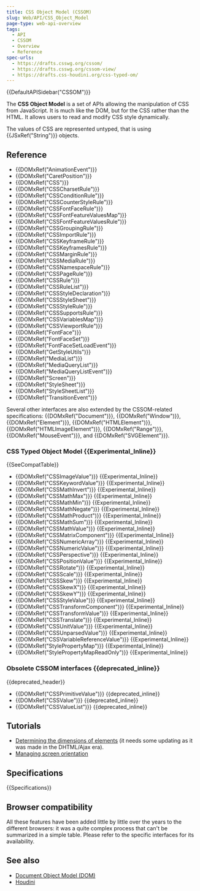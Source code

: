 ```yaml
---
title: CSS Object Model (CSSOM)
slug: Web/API/CSS_Object_Model
page-type: web-api-overview
tags:
  - API
  - CSSOM
  - Overview
  - Reference
spec-urls:
  - https://drafts.csswg.org/cssom/
  - https://drafts.csswg.org/cssom-view/
  - https://drafts.css-houdini.org/css-typed-om/
---
```


{{DefaultAPISidebar("CSSOM")}}

The **CSS Object Model** is a set of APIs allowing the manipulation of CSS from JavaScript. It is much like the DOM, but for the CSS rather than the HTML. It allows users to read and modify CSS style dynamically.

The values of CSS are represented untyped, that is using {{JSxRef("String")}} objects.

## Reference

- {{DOMxRef("AnimationEvent")}}
- {{DOMxRef("CaretPosition")}}
- {{DOMxRef("CSS")}}
- {{DOMxRef("CSSCharsetRule")}}
- {{DOMxRef("CSSConditionRule")}}
- {{DOMxRef("CSSCounterStyleRule")}}
- {{DOMxRef("CSSFontFaceRule")}}
- {{DOMxRef("CSSFontFeatureValuesMap")}}
- {{DOMxRef("CSSFontFeatureValuesRule")}}
- {{DOMxRef("CSSGroupingRule")}}
- {{DOMxRef("CSSImportRule")}}
- {{DOMxRef("CSSKeyframeRule")}}
- {{DOMxRef("CSSKeyframesRule")}}
- {{DOMxRef("CSSMarginRule")}}
- {{DOMxRef("CSSMediaRule")}}
- {{DOMxRef("CSSNamespaceRule")}}
- {{DOMxRef("CSSPageRule")}}
- {{DOMxRef("CSSRule")}}
- {{DOMxRef("CSSRuleList")}}
- {{DOMxRef("CSSStyleDeclaration")}}
- {{DOMxRef("CSSStyleSheet")}}
- {{DOMxRef("CSSStyleRule")}}
- {{DOMxRef("CSSSupportsRule")}}
- {{DOMxRef("CSSVariablesMap")}}
- {{DOMxRef("CSSViewportRule")}}
- {{DOMxRef("FontFace")}}
- {{DOMxRef("FontFaceSet")}}
- {{DOMxRef("FontFaceSetLoadEvent")}}
- {{DOMxRef("GetStyleUtils")}}
- {{DOMxRef("MediaList")}}
- {{DOMxRef("MediaQueryList")}}
- {{DOMxRef("MediaQueryListEvent")}}
- {{DOMxRef("Screen")}}
- {{DOMxRef("StyleSheet")}}
- {{DOMxRef("StyleSheetList")}}
- {{DOMxRef("TransitionEvent")}}

Several other interfaces are also extended by the CSSOM-related specifications: {{DOMxRef("Document")}}, {{DOMxRef("Window")}}, {{DOMxRef("Element")}}, {{DOMxRef("HTMLElement")}}, {{DOMxRef("HTMLImageElement")}}, {{DOMxRef("Range")}}, {{DOMxRef("MouseEvent")}}, and {{DOMxRef("SVGElement")}}.

### CSS Typed Object Model {{Experimental_Inline}}

{{SeeCompatTable}}

- {{DOMxRef("CSSImageValue")}} {{Experimental_Inline}}
- {{DOMxRef("CSSKeywordValue")}} {{Experimental_Inline}}
- {{DOMxRef("CSSMathInvert")}} {{Experimental_Inline}}
- {{DOMxRef("CSSMathMax")}} {{Experimental_Inline}}
- {{DOMxRef("CSSMathMin")}} {{Experimental_Inline}}
- {{DOMxRef("CSSMathNegate")}} {{Experimental_Inline}}
- {{DOMxRef("CSSMathProduct")}} {{Experimental_Inline}}
- {{DOMxRef("CSSMathSum")}} {{Experimental_Inline}}
- {{DOMxRef("CSSMathValue")}} {{Experimental_Inline}}
- {{DOMxRef("CSSMatrixComponent")}} {{Experimental_Inline}}
- {{DOMxRef("CSSNumericArray")}} {{Experimental_Inline}}
- {{DOMxRef("CSSNumericValue")}} {{Experimental_Inline}}
- {{DOMxRef("CSSPerspective")}} {{Experimental_Inline}}
- {{DOMxRef("CSSPositionValue")}} {{Experimental_Inline}}
- {{DOMxRef("CSSRotate")}} {{Experimental_Inline}}
- {{DOMxRef("CSSScale")}} {{Experimental_Inline}}
- {{DOMxRef("CSSSkew")}} {{Experimental_Inline}}
- {{DOMxRef("CSSSkewX")}} {{Experimental_Inline}}
- {{DOMxRef("CSSSkewY")}} {{Experimental_Inline}}
- {{DOMxRef("CSSStyleValue")}} {{Experimental_Inline}}
- {{DOMxRef("CSSTransformComponent")}} {{Experimental_Inline}}
- {{DOMxRef("CSSTransformValue")}} {{Experimental_Inline}}
- {{DOMxRef("CSSTranslate")}} {{Experimental_Inline}}
- {{DOMxRef("CSSUnitValue")}} {{Experimental_Inline}}
- {{DOMxRef("CSSUnparsedValue")}} {{Experimental_Inline}}
- {{DOMxRef("CSSVariableReferenceValue")}} {{Experimental_Inline}}
- {{DOMxRef("StylePropertyMap")}} {{Experimental_Inline}}
- {{DOMxRef("StylePropertyMapReadOnly")}} {{Experimental_Inline}}

### Obsolete CSSOM interfaces {{deprecated_inline}}

{{deprecated_header}}

- {{DOMxRef("CSSPrimitiveValue")}} {{deprecated_inline}}
- {{DOMxRef("CSSValue")}} {{deprecated_inline}}
- {{DOMxRef("CSSValueList")}} {{deprecated_inline}}

## Tutorials

- [Determining the dimensions of elements](/en-US/docs/Web/API/CSS_Object_Model/Determining_the_dimensions_of_elements) (it needs some updating as it was made in the DHTML/Ajax era).
- [Managing screen orientation](/en-US/docs/Web/API/CSS_Object_Model/Managing_screen_orientation)

## Specifications

{{Specifications}}

## Browser compatibility

All these features have been added little by little over the years to the different browsers: it was a quite complex process that can't be summarized in a simple table. Please refer to the specific interfaces for its availability.

## See also

- [Document Object Model (DOM)](/en-US/docs/Web/API/Document_Object_Model)
- [Houdini](/en-US/docs/Web/Guide/Houdini)

